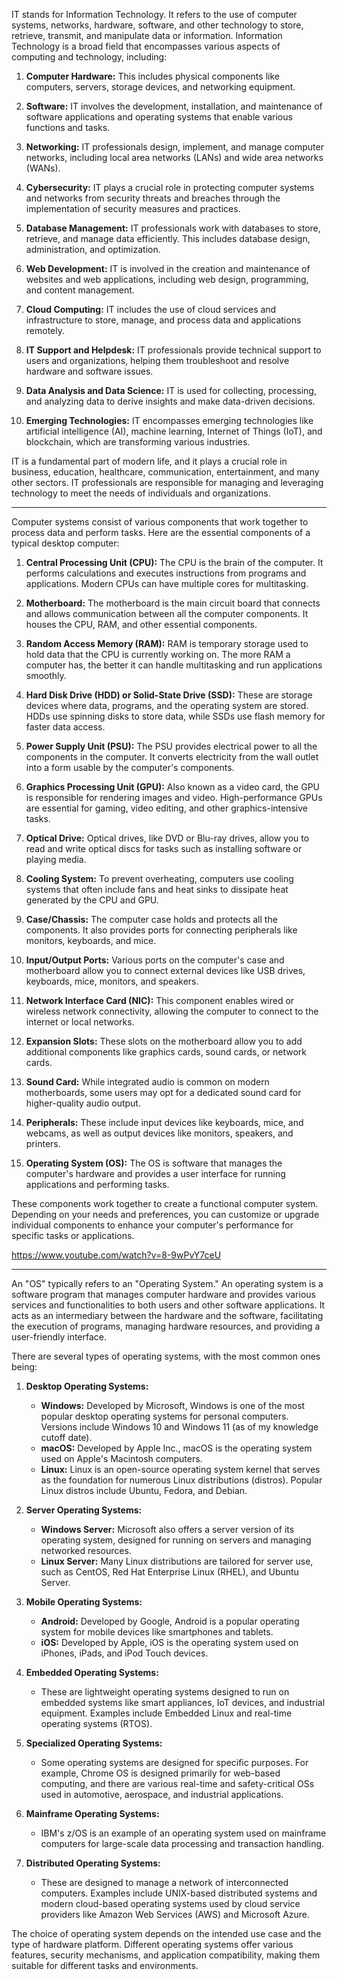 IT stands for Information Technology. It refers to the use of computer systems, networks, hardware, software, and other technology to store, retrieve, transmit, and manipulate data or information. Information Technology is a broad field that encompasses various aspects of computing and technology, including:

1. **Computer Hardware:** This includes physical components like computers, servers, storage devices, and networking equipment.

2. **Software:** IT involves the development, installation, and maintenance of software applications and operating systems that enable various functions and tasks.

3. **Networking:** IT professionals design, implement, and manage computer networks, including local area networks (LANs) and wide area networks (WANs).

4. **Cybersecurity:** IT plays a crucial role in protecting computer systems and networks from security threats and breaches through the implementation of security measures and practices.

5. **Database Management:** IT professionals work with databases to store, retrieve, and manage data efficiently. This includes database design, administration, and optimization.

6. **Web Development:** IT is involved in the creation and maintenance of websites and web applications, including web design, programming, and content management.

7. **Cloud Computing:** IT includes the use of cloud services and infrastructure to store, manage, and process data and applications remotely.

8. **IT Support and Helpdesk:** IT professionals provide technical support to users and organizations, helping them troubleshoot and resolve hardware and software issues.

9. **Data Analysis and Data Science:** IT is used for collecting, processing, and analyzing data to derive insights and make data-driven decisions.

10. **Emerging Technologies:** IT encompasses emerging technologies like artificial intelligence (AI), machine learning, Internet of Things (IoT), and blockchain, which are transforming various industries.

IT is a fundamental part of modern life, and it plays a crucial role in business, education, healthcare, communication, entertainment, and many other sectors. IT professionals are responsible for managing and leveraging technology to meet the needs of individuals and organizations.

---

Computer systems consist of various components that work together to process data and perform tasks. Here are the essential components of a typical desktop computer:

1. **Central Processing Unit (CPU):** The CPU is the brain of the computer. It performs calculations and executes instructions from programs and applications. Modern CPUs can have multiple cores for multitasking.

2. **Motherboard:** The motherboard is the main circuit board that connects and allows communication between all the computer components. It houses the CPU, RAM, and other essential components.

3. **Random Access Memory (RAM):** RAM is temporary storage used to hold data that the CPU is currently working on. The more RAM a computer has, the better it can handle multitasking and run applications smoothly.

4. **Hard Disk Drive (HDD) or Solid-State Drive (SSD):** These are storage devices where data, programs, and the operating system are stored. HDDs use spinning disks to store data, while SSDs use flash memory for faster data access.

5. **Power Supply Unit (PSU):** The PSU provides electrical power to all the components in the computer. It converts electricity from the wall outlet into a form usable by the computer's components.

6. **Graphics Processing Unit (GPU):** Also known as a video card, the GPU is responsible for rendering images and video. High-performance GPUs are essential for gaming, video editing, and other graphics-intensive tasks.

7. **Optical Drive:** Optical drives, like DVD or Blu-ray drives, allow you to read and write optical discs for tasks such as installing software or playing media.

8. **Cooling System:** To prevent overheating, computers use cooling systems that often include fans and heat sinks to dissipate heat generated by the CPU and GPU.

9. **Case/Chassis:** The computer case holds and protects all the components. It also provides ports for connecting peripherals like monitors, keyboards, and mice.

10. **Input/Output Ports:** Various ports on the computer's case and motherboard allow you to connect external devices like USB drives, keyboards, mice, monitors, and speakers.

11. **Network Interface Card (NIC):** This component enables wired or wireless network connectivity, allowing the computer to connect to the internet or local networks.

12. **Expansion Slots:** These slots on the motherboard allow you to add additional components like graphics cards, sound cards, or network cards.

13. **Sound Card:** While integrated audio is common on modern motherboards, some users may opt for a dedicated sound card for higher-quality audio output.

14. **Peripherals:** These include input devices like keyboards, mice, and webcams, as well as output devices like monitors, speakers, and printers.

15. **Operating System (OS):** The OS is software that manages the computer's hardware and provides a user interface for running applications and performing tasks.

These components work together to create a functional computer system. Depending on your needs and preferences, you can customize or upgrade individual components to enhance your computer's performance for specific tasks or applications.

https://www.youtube.com/watch?v=8-9wPvY7ceU

---

An "OS" typically refers to an "Operating System." An operating system is a software program that manages computer hardware and provides various services and functionalities to both users and other software applications. It acts as an intermediary between the hardware and the software, facilitating the execution of programs, managing hardware resources, and providing a user-friendly interface.

There are several types of operating systems, with the most common ones being:

1. **Desktop Operating Systems:**
   - **Windows:** Developed by Microsoft, Windows is one of the most popular desktop operating systems for personal computers. Versions include Windows 10 and Windows 11 (as of my knowledge cutoff date).
   - **macOS:** Developed by Apple Inc., macOS is the operating system used on Apple's Macintosh computers.
   - **Linux:** Linux is an open-source operating system kernel that serves as the foundation for numerous Linux distributions (distros). Popular Linux distros include Ubuntu, Fedora, and Debian.

2. **Server Operating Systems:**
   - **Windows Server:** Microsoft also offers a server version of its operating system, designed for running on servers and managing networked resources.
   - **Linux Server:** Many Linux distributions are tailored for server use, such as CentOS, Red Hat Enterprise Linux (RHEL), and Ubuntu Server.

3. **Mobile Operating Systems:**
   - **Android:** Developed by Google, Android is a popular operating system for mobile devices like smartphones and tablets.
   - **iOS:** Developed by Apple, iOS is the operating system used on iPhones, iPads, and iPod Touch devices.

4. **Embedded Operating Systems:**
   - These are lightweight operating systems designed to run on embedded systems like smart appliances, IoT devices, and industrial equipment. Examples include Embedded Linux and real-time operating systems (RTOS).

5. **Specialized Operating Systems:**
   - Some operating systems are designed for specific purposes. For example, Chrome OS is designed primarily for web-based computing, and there are various real-time and safety-critical OSs used in automotive, aerospace, and industrial applications.

6. **Mainframe Operating Systems:**
   - IBM's z/OS is an example of an operating system used on mainframe computers for large-scale data processing and transaction handling.

7. **Distributed Operating Systems:**
   - These are designed to manage a network of interconnected computers. Examples include UNIX-based distributed systems and modern cloud-based operating systems used by cloud service providers like Amazon Web Services (AWS) and Microsoft Azure.

The choice of operating system depends on the intended use case and the type of hardware platform. Different operating systems offer various features, security mechanisms, and application compatibility, making them suitable for different tasks and environments.